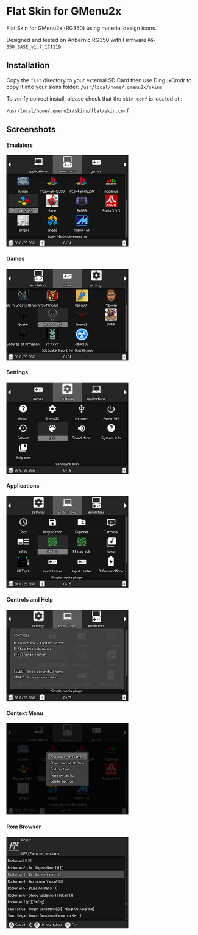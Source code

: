 # Flat Skin for GMenu2x
Flat Skin for GMenu2x (RG350) using material design icons.

Designed and tested on Anbernic RG350 with Firmware `RG-350_BASE_v1.7_171119`

## Installation

Copy the `flat` directory to your external SD Card then use DinguxCmdr to copy it into your skins folder: `/usr/local/home/.gmenu2x/skins`

To verify correct install, please check that the `skin.conf` is located at : 

`/usr/local/home/.gmenu2x/skins/flat/skin.conf`

## Screenshots

#### Emulators

![ScreenShot](https://raw.githubusercontent.com/peeweek/gmenu2x-skin-flat/master/screenshots/screenshot007.png)

#### Games

![ScreenShot](https://raw.githubusercontent.com/peeweek/gmenu2x-skin-flat/master/screenshots/screenshot008.png)

#### Settings

![ScreenShot](https://raw.githubusercontent.com/peeweek/gmenu2x-skin-flat/master/screenshots/screenshot009.png)

#### Applications

![ScreenShot](https://raw.githubusercontent.com/peeweek/gmenu2x-skin-flat/master/screenshots/screenshot010.png)

#### Controls and Help

![ScreenShot](https://raw.githubusercontent.com/peeweek/gmenu2x-skin-flat/master/screenshots/screenshot011.png)

#### Context Menu

![ScreenShot](https://raw.githubusercontent.com/peeweek/gmenu2x-skin-flat/master/screenshots/screenshot012.png)

#### Rom Browser

![ScreenShot](https://raw.githubusercontent.com/peeweek/gmenu2x-skin-flat/master/screenshots/screenshot013.png)
